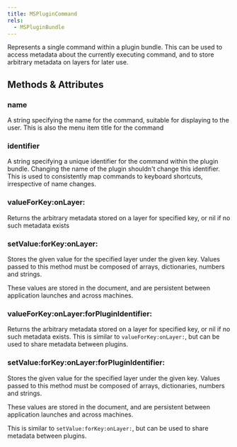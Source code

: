 ```yaml
---
title: MSPluginCommand
rels:
  - MSPluginBundle
---
```




Represents a single command within a plugin bundle. This can be used to access metadata about the currently executing command, and to store arbitrary metadata on layers for later use.

## Methods & Attributes

### name

A string specifying the name for the command, suitable for displaying to the user. This is also the menu item title for the command

### identifier

A string specifying a unique identifier for the command within the plugin bundle. Changing the name of the plugin shouldn't change this identifier. This is used to consistently map commands to keyboard shortcuts, irrespective of name changes.

### valueForKey:onLayer:

Returns the arbitrary metadata stored on a layer for specified key, or nil if no such metadata exists

### setValue:forKey:onLayer:

Stores the given value for the specified layer under the given key. Values passed to this method must be composed of arrays, dictionaries, numbers and strings.

These values are stored in the document, and are persistent between application launches and across machines.

### valueForKey:onLayer:forPluginIdentifier:

Returns the arbitrary metadata stored on a layer for specified key, or nil if no such metadata exists. This is similar to `valueForKey:onLayer:`, but can be used to share metadata between plugins.

### setValue:forKey:onLayer:forPluginIdentifier:

Stores the given value for the specified layer under the given key. Values passed to this method must be composed of arrays, dictionaries, numbers and strings.

These values are stored in the document, and are persistent between application launches and across machines.

This is similar to `setValue:forKey:onLayer:`, but can be used to share metadata between plugins.
